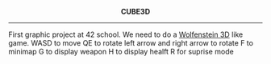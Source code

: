 **<p align="center">CUBE3D<p/>**
<hr/>
First graphic project at 42 school.
We need to do a <a href="https://en.wikipedia.org/wiki/Wolfenstein_3D" target="_blank">Wolfenstein 3D</a> like game.
WASD to move 
QE to rotate
left arrow and right arrow to rotate
F to minimap
G to display weapon
H to display healft
R for suprise mode 
